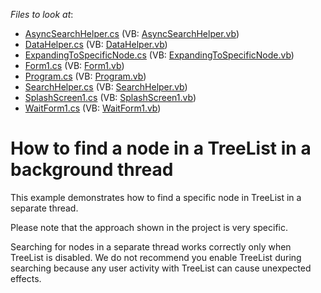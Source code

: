 <!-- default file list -->
*Files to look at*:

* [AsyncSearchHelper.cs](./CS/AsynchronousFindInTreeList/AsyncSearchHelper.cs) (VB: [AsyncSearchHelper.vb](./VB/AsynchronousFindInTreeList/AsyncSearchHelper.vb))
* [DataHelper.cs](./CS/AsynchronousFindInTreeList/DataHelper.cs) (VB: [DataHelper.vb](./VB/AsynchronousFindInTreeList/DataHelper.vb))
* [ExpandingToSpecificNode.cs](./CS/AsynchronousFindInTreeList/ExpandingToSpecificNode.cs) (VB: [ExpandingToSpecificNode.vb](./VB/AsynchronousFindInTreeList/ExpandingToSpecificNode.vb))
* [Form1.cs](./CS/AsynchronousFindInTreeList/Form1.cs) (VB: [Form1.vb](./VB/AsynchronousFindInTreeList/Form1.vb))
* [Program.cs](./CS/AsynchronousFindInTreeList/Program.cs) (VB: [Program.vb](./VB/AsynchronousFindInTreeList/Program.vb))
* [SearchHelper.cs](./CS/AsynchronousFindInTreeList/SearchHelper.cs) (VB: [SearchHelper.vb](./VB/AsynchronousFindInTreeList/SearchHelper.vb))
* [SplashScreen1.cs](./CS/AsynchronousFindInTreeList/SplashScreen1.cs) (VB: [SplashScreen1.vb](./VB/AsynchronousFindInTreeList/SplashScreen1.vb))
* [WaitForm1.cs](./CS/AsynchronousFindInTreeList/WaitForm1.cs) (VB: [WaitForm1.vb](./VB/AsynchronousFindInTreeList/WaitForm1.vb))
<!-- default file list end -->
# How to find a node in a TreeList in a background thread


<p>This example demonstrates how to find a specific node in TreeList in a separate thread.</p><p>Please note that the approach shown in the project is very specific.</p><p>Searching for nodes in a separate thread works correctly only when TreeList is disabled. We do not recommend you enable TreeList during searching because any user activity with TreeList can cause unexpected effects.</p>

<br/>


